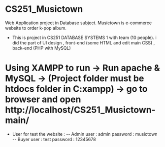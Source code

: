# CS251_Musictown
Web Application project in Database subject. Musictown is e-commerce website to order k-pop album.

- This is project in CS251 DATABASE SYSTEMS 1 with team (10 people).
i did the part of UI design , front-end (some HTML and edit main CSS) , back-end (PHP with MySQL)

# Using XAMPP to run -> Run apache & MySQL -> (Project folder must be htdocs folder in C:xampp) -> go to browser and open http://localhost/CS251_Musictown-main/
- User for test the website :
-- Admin user : admin password : musictown
-- Buyer user : test password : 12345678
